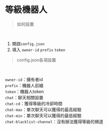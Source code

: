 # 等級機器人
> 如何設置 

</br>

1.  開啟`config.json`
2.  填入 `owner-id` `prefix` `token`
> config.json各項設置

</br>

`owner-id`：擁有者id</br>
`prefix`：機器人前綴</br>
`token`：機器人token</br>
`chat`：聊天相關設置</br>
`chat-cd`：獲得等級的冷卻時間</br>
`chat-max`：單次聊天可以獲得的最高經驗</br>
`chat-min`：單次聊天可以獲得的最低經驗</br>
`chat-blacklist-channel`：沒有辦法獲得等級的頻道

